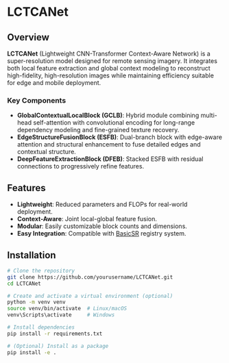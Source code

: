
# LCTCANet

## Overview

**LCTCANet** (Lightweight CNN-Transformer Context-Aware Network) is a super-resolution model designed for remote sensing imagery. It integrates both local feature extraction and global context modeling to reconstruct high-fidelity, high-resolution images while maintaining efficiency suitable for edge and mobile deployment.

### Key Components

- **GlobalContextualLocalBlock (GCLB)**: Hybrid module combining multi-head self-attention with convolutional encoding for long-range dependency modeling and fine-grained texture recovery.  
- **EdgeStructureFusionBlock (ESFB)**: Dual-branch block with edge-aware attention and structural enhancement to fuse detailed edges and contextual structure.  
- **DeepFeatureExtractionBlock (DFEB)**: Stacked ESFB with residual connections to progressively refine features.  

## Features

- **Lightweight**: Reduced parameters and FLOPs for real-world deployment.  
- **Context-Aware**: Joint local-global feature fusion.  
- **Modular**: Easily customizable block counts and dimensions.  
- **Easy Integration**: Compatible with [BasicSR](https://github.com/XPixelGroup/BasicSR) registry system.  

## Installation

```bash
# Clone the repository
git clone https://github.com/yourusername/LCTCANet.git
cd LCTCANet

# Create and activate a virtual environment (optional)
python -m venv venv
source venv/bin/activate  # Linux/macOS
venv\Scripts\activate     # Windows

# Install dependencies
pip install -r requirements.txt

# (Optional) Install as a package
pip install -e .
